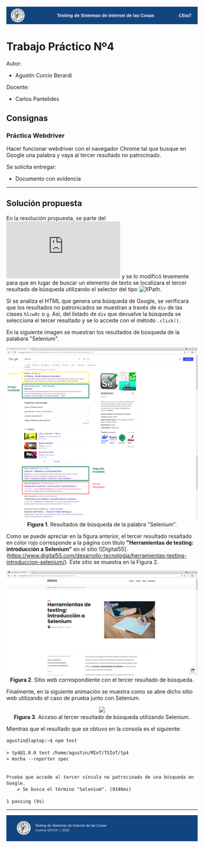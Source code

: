 ![header](doc/header.png)

# Trabajo Práctico Nº4

Autor:

* Agustín Curcio Berardi

Docente:

* Carlos Pantelides

## Consignas

### Práctica Webdriver

Hacer funcionar webdriver con el navegador Chrome tal que busque en Google una palabra y vaya al tercer resultado no patrocinado.

Se solicita entregar:
- Documento con evidencia

---

## Solución propuesta

En la resolución propuesta, se parte del ![ejemplo compartido en clase](https://github.com/cpantel/TSIOT/blob/main/selenium/test.js) y se lo modificó levemente para que en lugar de buscar un elemento de texto se localizara el tercer resultado de búsqueda utilizando el selector del tipo ![XPath](https://developer.mozilla.org/en-US/docs/Web/XPath).

Si se analiza el HTML que genera una búsqueda de Google, se verificará que los resultados no patronicados se muestran a través de `div` de las clases `hlcw0c` o `g`. Así, del listado de `div` que devuelve la búsqueda se selecciona el tercer resultado y se lo accede con el método `.click()`.

En la siguiente imagen se muestran los resultados de búsqueda de la palabara "Selenium".

<p align="center">
    <img src="doc/websearch.png"><br>
    <b>Figura 1</b>. Resultados de búsqueda de la palabra "Selenium".
</p>

Como se puede apreciar en la figura anterior, el tercer resultado resaltado en color rojo corresponde a la página con título **"Herramientas de testing: introducción a Selenium"** en el sitio ![Digital55].(https://www.digital55.com/desarrollo-tecnologia/herramientas-testing-introduccion-selenium/). Este sitio se muestra en la Figura 2.

<p align="center">
    <img src="doc/third_result.png"><br>
    <b>Figura 2</b>. Sitio web correspondiente con el tercer resultado de búsqueda.
</p>

Finalmente, en la siguiente animación se muestra como se abre dicho sitio web utilizando el caso de prueba junto con Selenium.

<p align="center">
    <img src="doc/animation.gif"><br>
    <b>Figura 3</b>. Acceso al tercer resultado de búsqueda utilizando Selenium.
</p>

Mientras que el resultado que se obtuvo en la consola es el siguiente:

    agustin@laptop:~$ npm test

    > tp4@1.0.0 test /home/agustin/MIoT/TSIoT/tp4
    > mocha --reporter spec


    Prueba que accede al tercer vínculo no patrocinado de una búsqueda en Google.
        ✔ Se busca el término "Selenium". (9346ms)

    1 passing (9s)

---

![footer](doc/footer.png)
